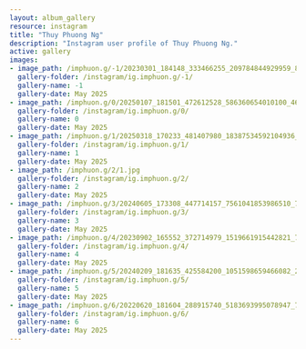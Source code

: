 ```yaml
---
layout: album_gallery
resource: instagram
title: "Thuy Phuong Ng"
description: "Instagram user profile of Thuy Phuong Ng."
active: gallery
images: 
- image_path: /imphuon.g/-1/20230301_184148_333466255_209784844929959_870494974932525911_n.jpg
  gallery-folder: /instagram/ig.imphuon.g/-1/
  gallery-name: -1
  gallery-date: May 2025
- image_path: /imphuon.g/0/20250107_181501_472612528_586360654010100_4612311618955290904_n.jpg
  gallery-folder: /instagram/ig.imphuon.g/0/
  gallery-name: 0
  gallery-date: May 2025
- image_path: /imphuon.g/1/20250318_170233_481407980_18387534592104936_2486984683961682802_n.jpg
  gallery-folder: /instagram/ig.imphuon.g/1/
  gallery-name: 1
  gallery-date: May 2025
- image_path: /imphuon.g/2/1.jpg
  gallery-folder: /instagram/ig.imphuon.g/2/
  gallery-name: 2
  gallery-date: May 2025
- image_path: /imphuon.g/3/20240605_173308_447714157_7561041853986510_7833418497882447105_n.jpg
  gallery-folder: /instagram/ig.imphuon.g/3/
  gallery-name: 3
  gallery-date: May 2025
- image_path: /imphuon.g/4/20230902_165552_372714979_1519661915442821_7668712813566875257_n.jpg
  gallery-folder: /instagram/ig.imphuon.g/4/
  gallery-name: 4
  gallery-date: May 2025
- image_path: /imphuon.g/5/20240209_181635_425584200_1051598659466082_256322753235856328_n.jpg
  gallery-folder: /instagram/ig.imphuon.g/5/
  gallery-name: 5
  gallery-date: May 2025
- image_path: /imphuon.g/6/20220620_181604_288915740_5183693995078947_7619875929098812387_n.jpg
  gallery-folder: /instagram/ig.imphuon.g/6/
  gallery-name: 6
  gallery-date: May 2025
---
```

